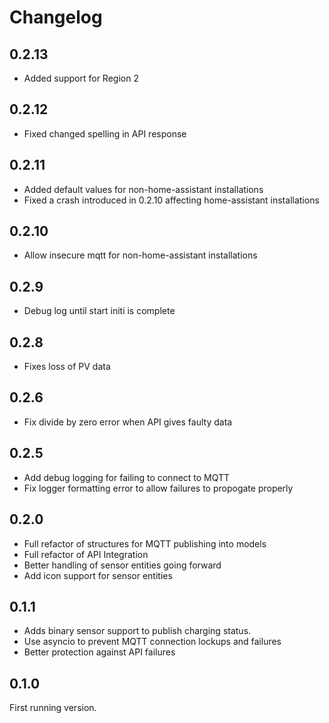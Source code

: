 # Changelog

## 0.2.13

- Added support for Region 2

## 0.2.12

- Fixed changed spelling in API response

## 0.2.11

- Added default values for non-home-assistant installations
- Fixed a crash introduced in 0.2.10 affecting home-assistant installations

## 0.2.10

- Allow insecure mqtt for non-home-assistant installations

## 0.2.9 

- Debug log until start initi is complete

## 0.2.8

- Fixes loss of PV data

## 0.2.6

- Fix divide by zero error when API gives faulty data

## 0.2.5

- Add debug logging for failing to connect to MQTT
- Fix logger formatting error to allow failures to propogate properly

## 0.2.0

- Full refactor of structures for MQTT publishing into models
- Full refactor of API Integration
- Better handling of sensor entities going forward
- Add icon support for sensor entities

## 0.1.1

- Adds binary sensor support to publish charging status.
- Use asyncio to prevent MQTT connection lockups and failures
- Better protection against API failures

## 0.1.0

First running version.
